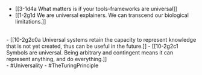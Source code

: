 - [[3-1d4a What matters is if your tools-frameworks are universal]]
- [[1-2g1d We are universal explainers. We can transcend our biological limitations.]]
<br>
- [[10-2g2c0a Universal systems retain the capacity to represent knowledge that is not yet created, thus can be useful in the future.]]
- [[10-2g2c1 Symbols are universal. Being arbitrary and contingent means it can represent anything, and do everything.]]
<br>
- #Universality
- #TheTuringPrinciple
